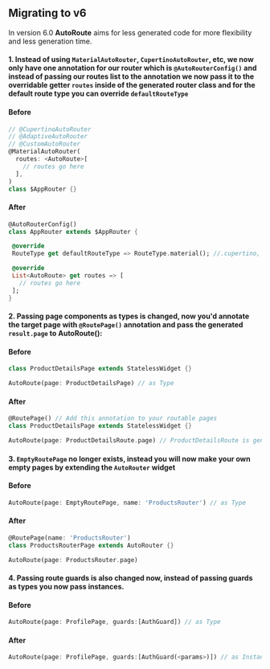 ## Migrating to v6

In version 6.0 **AutoRoute** aims for less generated code for more flexibility and less generation time.

#### 1. Instead of using `MaterialAutoRouter`, `CupertinoAutoRouter`, etc,  we now only have one annotation for our router which is `@AutoRouterConfig()` and instead of passing our routes list to the annotation we now pass it to the overridable getter `routes` inside of the generated router class and for the default route type you can override `defaultRouteType`

#### Before

```dart
// @CupertinoAutoRouter
// @AdaptiveAutoRouter
// @CustomAutoRouter
@MaterialAutoRouter(
  routes: <AutoRoute>[
    // routes go here
  ],
)
class $AppRouter {}
```

#### After

 ```dart
@AutoRouterConfig()
class AppRouter extends $AppRouter {

  @override
  RouteType get defaultRouteType => RouteType.material(); //.cupertino, .adaptive ..etc

  @override
  List<AutoRoute> get routes => [
    // routes go here
  ];
}
```

#### 2. Passing page components as types is changed, now you'd annotate the target page with `@RoutePage()` annotation and pass the generated `result.page` to AutoRoute():

#### Before

```dart
class ProductDetailsPage extends StatelessWidget {}
```

```dart
AutoRoute(page: ProductDetailsPage) // as Type
```

#### After

```dart
@RoutePage() // Add this annotation to your routable pages
class ProductDetailsPage extends StatelessWidget {}
```

```dart
AutoRoute(page: ProductDetailsRoute.page) // ProductDetailsRoute is generated
```

#### 3. `EmptyRoutePage` no longer exists, instead you will now make your own empty pages by extending the `AutoRouter` widget

#### Before

```dart
AutoRoute(page: EmptyRoutePage, name: 'ProductsRouter') // as Type
```

#### After

```dart
@RoutePage(name: 'ProductsRouter')
class ProductsRouterPage extends AutoRouter {}
```

```dart
AutoRoute(page: ProductsRouter.page)
```

#### 4. Passing route guards is also changed now, instead of passing guards as types you now pass instances.

#### Before

```dart
AutoRoute(page: ProfilePage, guards:[AuthGuard]) // as Type
```

#### After

```dart
AutoRoute(page: ProfilePage, guards:[AuthGuard(<params>)]) // as Instance
```